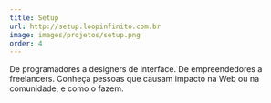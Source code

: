 ```yaml
---
title: Setup
url: http://setup.loopinfinito.com.br
image: images/projetos/setup.png
order: 4
---
```


De programadores a designers de interface. De empreendedores a freelancers.
Conheça pessoas que causam impacto na Web ou na comunidade, e como o fazem.
